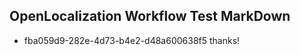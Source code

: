 ## OpenLocalization Workflow Test MarkDown
* fba059d9-282e-4d73-b4e2-d48a600638f5 thanks!

<!--HONumber=Aug16_HO5-->


